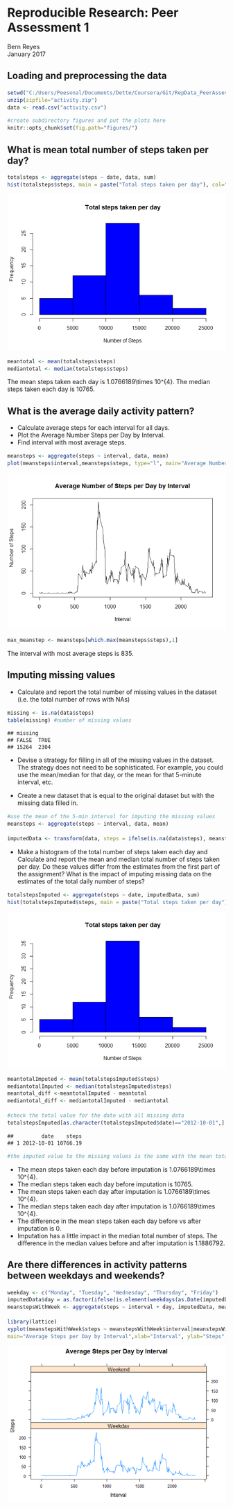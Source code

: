 # Reproducible Research: Peer Assessment 1
Bern Reyes  
January 2017  


## Loading and preprocessing the data

```r
setwd("C:/Users/Peesonal/Documents/Dette/Coursera/Git/RepData_PeerAssessment1")
unzip(zipfile="activity.zip")
data <- read.csv("activity.csv")
```



```r
#create subdirectory figures and put the plots here
knitr::opts_chunk$set(fig.path="figures/")
```

## What is mean total number of steps taken per day?

```r
totalsteps <- aggregate(steps ~ date, data, sum)
hist(totalsteps$steps, main = paste("Total steps taken per day"), col="blue", xlab="Number of Steps")
```

![](figures/unnamed-chunk-1-1.png)<!-- -->

```r
meantotal <- mean(totalsteps$steps)
mediantotal <- median(totalsteps$steps)
```

The mean steps taken each day is 1.0766189\times 10^{4}.
The median steps taken each day is 10765.


## What is the average daily activity pattern?
* Calculate average steps for each interval for all days. 
* Plot the Average Number Steps per Day by Interval. 
* Find interval with most average steps. 

```r
meansteps <- aggregate(steps ~ interval, data, mean)
plot(meansteps$interval,meansteps$steps, type="l", main="Average Number of Steps per Day by Interval", xlab="Interval", ylab="Number of Steps")
```

![](figures/unnamed-chunk-2-1.png)<!-- -->

```r
max_meanstep <- meansteps[which.max(meansteps$steps),1]
```

The interval with most average steps is 835.

## Imputing missing values
* Calculate and report the total number of missing values in the dataset (i.e. the total number of rows with NAs)

```r
missing <- is.na(data$steps)
table(missing) #number of missing values
```

```
## missing
## FALSE  TRUE 
## 15264  2304
```

* Devise a strategy for filling in all of the missing values in the dataset. The strategy does not need to be sophisticated. For example, you could use the mean/median for that day, or the mean for that 5-minute interval, etc.

* Create a new dataset that is equal to the original dataset but with the missing data filled in.


```r
#use the mean of the 5-min interval for imputing the missing values
meansteps <- aggregate(steps ~ interval, data, mean)

imputedData <- transform(data, steps = ifelse(is.na(data$steps), meansteps$steps[match(data$interval, meansteps$interval)], data$steps))
```

* Make a histogram of the total number of steps taken each day and Calculate and report the mean and median total number of steps taken per day. Do these values differ from the estimates from the first part of the assignment? What is the impact of imputing missing data on the estimates of the total daily number of steps?


```r
totalstepsImputed <- aggregate(steps ~ date, imputedData, sum)
hist(totalstepsImputed$steps, main = paste("Total steps taken per day"), col="blue", xlab="Number of Steps")
```

![](figures/unnamed-chunk-5-1.png)<!-- -->

```r
meantotalImputed <- mean(totalstepsImputed$steps)
mediantotalImputed <- median(totalstepsImputed$steps)
meantotal_diff <-meantotalImputed - meantotal
mediantotal_diff <- mediantotalImputed - mediantotal

#check the total value for the date with all missing data
totalstepsImputed[as.character(totalstepsImputed$date)=="2012-10-01",] #total steps for 10/1/2012 is 10766.19
```

```
##         date    steps
## 1 2012-10-01 10766.19
```

```r
#the imputed value to the missing values is the same with the mean total number of steps before imputation
```

* The mean steps taken each day before imputation is 1.0766189\times 10^{4}.
* The median steps taken each day before imputation is 10765.
* The mean steps taken each day after imputation is 1.0766189\times 10^{4}.
* The median steps taken each day after imputation is 1.0766189\times 10^{4}.
* The difference in the mean steps taken each day before vs after imputation is 0. 
* Imputation has a little impact in the median total number of steps. The difference in the median values before and after imputation is 1.1886792.

## Are there differences in activity patterns between weekdays and weekends?

```r
weekday <- c("Monday", "Tuesday", "Wednesday", "Thursday", "Friday")
imputedData$day = as.factor(ifelse(is.element(weekdays(as.Date(imputedData$date)),weekday), "Weekday", "Weekend"))
meanstepsWithWeek <- aggregate(steps ~ interval + day, imputedData, mean)

library(lattice)
xyplot(meanstepsWithWeek$steps ~ meanstepsWithWeek$interval|meanstepsWithWeek$day, 
main="Average Steps per Day by Interval",xlab="Interval", ylab="Steps",layout=c(1,2), type="l")
```

![](figures/unnamed-chunk-6-1.png)<!-- -->
